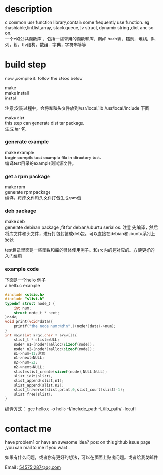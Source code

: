 # description
c common use function library,contain some frequently use function. eg :hashtable,linklist,array, stack,queue,tlv struct, dynamic string ,dict and so on.    
一个c的公共函数库 ，包括一些常用的函数和库，例如 hash表，链表，堆栈，队列，树，tlv结构，数组，字典，字符串等等      
  
  
# build step  
now ,compile it. 
follow the steps below

make  
make install  
install

注意:安装过程中，会将库和头文件放到/usr/local/lib /usr/local/include 下面 
  

make dist  
this step can generate dist tar package.  
生成 tar 包  

### generate example 
make example      
begin compile test example file in directory test.     
编译test目录的example测试源文件。   
    

### get a rpm package
make rpm    
generate  rpm package    
编译，将库文件和头文件打包生成rpm包    
    
### deb package
make deb      
generate debinan package ,fit for debian/ubuntu serial os.  注意
先编译，然后将库文件和头文件，进行打包封装成deb包。可以直接在debian和ubuntu系列上安装


test目录里面是一些函数和库的具体使用例子。和src内的是对应的。方便更好的入门使用
       
         
### example code
下面是一个hello 例子  
a hello.c example  
```c
#include <stdio.h>
#include "slist.h"
typedef struct node_t {
	int num;
	struct node_t * next;
}node;
void print(void*data){
	printf("the node num:%d\n",((node*)data)->num);
}
int main(int argc,char * argv[]){
	slist_t * slist=NULL;
	node* n1=(node*)malloc(sizeof(node));
	node* n2=(node*)malloc(sizeof(node));
	n1->num=11;注意
	n1->next=NULL;
	n2->num=22;
	n2->next=NULL;
	slist=slist_create(sizeof(node),NULL,NULL);
	slist_init(slist);
	slist_append(slist,n1);
	slist_append(slist,n2);
	slist_traverse(slist,print,0,slist_count(slist)-1);
	slist_free(slist);
}
```  
编译方式：
gcc hello.c -o hello -I/include_path -L/lib_path/ -lccufl 


# contact me
have problem? or have an awesome idea? post on this github issue page ,you can mail to me if you want .   

如果有什么问题，或者你有更好的想法，可以在页面上贴出问题。或者给我发邮件   

Email  :  <545751287@qq.com> 
